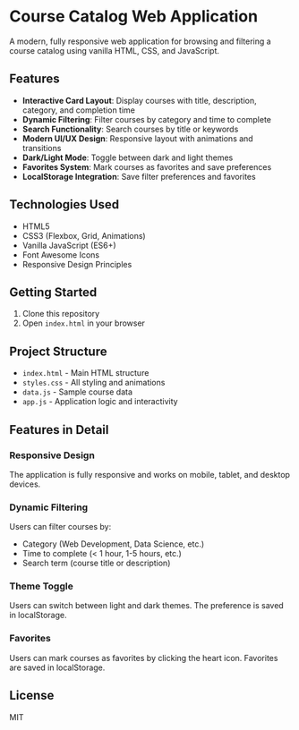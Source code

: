 # Course Catalog Web Application

A modern, fully responsive web application for browsing and filtering a course catalog using vanilla HTML, CSS, and JavaScript.

## Features

- **Interactive Card Layout**: Display courses with title, description, category, and completion time
- **Dynamic Filtering**: Filter courses by category and time to complete
- **Search Functionality**: Search courses by title or keywords
- **Modern UI/UX Design**: Responsive layout with animations and transitions
- **Dark/Light Mode**: Toggle between dark and light themes
- **Favorites System**: Mark courses as favorites and save preferences
- **LocalStorage Integration**: Save filter preferences and favorites

## Technologies Used

- HTML5
- CSS3 (Flexbox, Grid, Animations)
- Vanilla JavaScript (ES6+)
- Font Awesome Icons
- Responsive Design Principles

## Getting Started

1. Clone this repository
2. Open `index.html` in your browser

## Project Structure

- `index.html` - Main HTML structure
- `styles.css` - All styling and animations
- `data.js` - Sample course data
- `app.js` - Application logic and interactivity

## Features in Detail

### Responsive Design
The application is fully responsive and works on mobile, tablet, and desktop devices.

### Dynamic Filtering
Users can filter courses by:
- Category (Web Development, Data Science, etc.)
- Time to complete (< 1 hour, 1-5 hours, etc.)
- Search term (course title or description)

### Theme Toggle
Users can switch between light and dark themes. The preference is saved in localStorage.

### Favorites
Users can mark courses as favorites by clicking the heart icon. Favorites are saved in localStorage.

## License

MIT